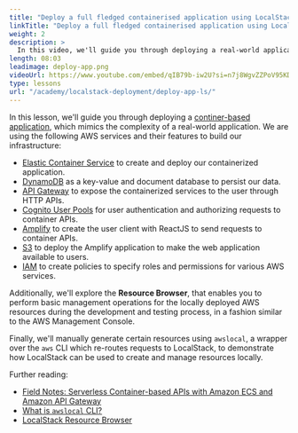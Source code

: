 ```yaml
---
title: "Deploy a full fledged containerised application using LocalStack"
linkTitle: "Deploy a full fledged containerised application using LocalStack"
weight: 2
description: >
  In this video, we'll guide you through deploying a real-world application that uses various AWS services, such as DynamoDB, ECS, API Gateway, and more. We'll attempt to input data into DynamoDB using the deployed application and then retrieve the same data using the Localstack's DynamoDB resource browser to demonstrate how Localstack enhances the developer experience for cloud applications.
length: 08:03
leadimage: deploy-app.png
videoUrl: https://www.youtube.com/embed/qIB79b-iw2U?si=n7j8WgvZZPoV95KD
type: lessons
url: "/academy/localstack-deployment/deploy-app-ls/"
---
```


In this lesson, we'll guide you through deploying a [continer-based application](https://github.com/localstack/localstack-workshop/tree/main/02-serverless-api-ecs-apigateway), which mimics the complexity of a real-world application. We are using the following AWS services and their features to build our infrastructure:

  - [Elastic Container Service](https://docs.localstack.cloud/user-guide/aws/elastic-container-service/) to create and deploy our containerized application.
  - [DynamoDB](https://docs.localstack.cloud/user-guide/aws/dynamodb/) as a key-value and document database to persist our data.
  - [API Gateway](https://docs.localstack.cloud/user-guide/aws/apigatewayv2/) to expose the containerized services to the user through HTTP APIs.
  - [Cognito User Pools](https://docs.localstack.cloud/user-guide/aws/cognito/) for user authentication and authorizing requests to container APIs.
  - [Amplify](https://docs.localstack.cloud/user-guide/aws/amplify/) to create the user client with ReactJS to send requests to container APIs.
  - [S3](https://docs.localstack.cloud/user-guide/aws/s3/) to deploy the Amplify application to make the web application available to users.
  - [IAM](https://docs.localstack.cloud/user-guide/aws/iam/) to create policies to specify roles and permissions for various AWS services.

Additionally, we'll explore the **Resource Browser**, that enables you to perform basic management operations for the locally deployed AWS resources during the development and testing process, in a fashion similar to the AWS Management Console.

Finally, we'll manually generate certain resources using `awslocal`, a wrapper over the `aws` CLI which re-routes requests to LocalStack, to demonstrate how LocalStack can be used to create and manage resources locally.

Further reading:

- [Field Notes: Serverless Container-based APIs with Amazon ECS and Amazon API Gateway](https://aws.amazon.com/blogs/architecture/field-notes-serverless-container-based-apis-with-amazon-ecs-and-amazon-api-gateway/)
- [What is `awslocal` CLI?](https://docs.localstack.cloud/user-guide/integrations/aws-cli/#localstack-aws-cli-awslocal)
- [LocalStack Resource Browser](https://docs.localstack.cloud/user-guide/web-application/resource-browser/)

